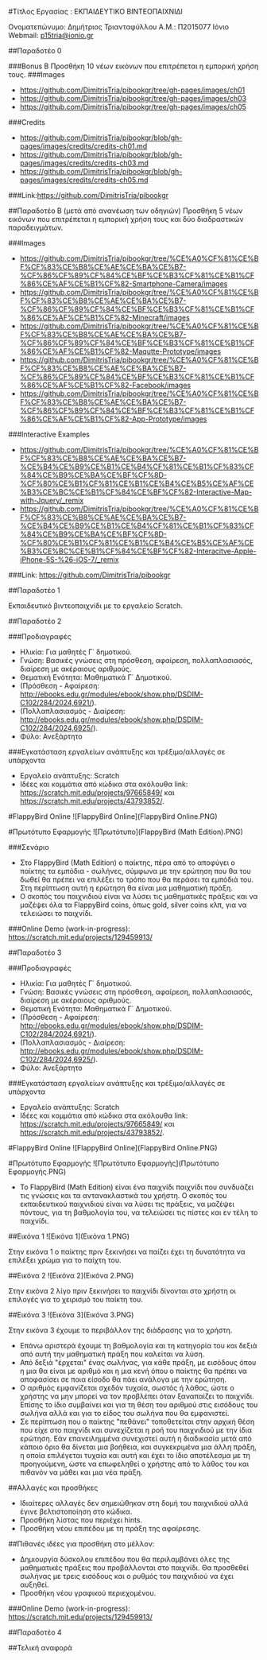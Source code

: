 ﻿#Τίτλος Εργασίας : ΕΚΠΑΙΔΕΥΤΙΚΟ ΒΙΝΤΕΟΠΑΙΧΝΙΔΙ

Ονοματεπώνυμο: Δημήτριος Τριανταφύλλου
Α.Μ.: Π2015077
Ιόνιο Webmail: p15tria@ionio.gr

##Παραδοτέο 0

###Bonus B
Προσθήκη 10 νέων εικόνων που επιτρέπεται η εμπορική χρήση τους.
###Images
* https://github.com/DimitrisTria/pibookgr/tree/gh-pages/images/ch01
* https://github.com/DimitrisTria/pibookgr/tree/gh-pages/images/ch03
* https://github.com/DimitrisTria/pibookgr/tree/gh-pages/images/ch05

###Credits
* https://github.com/DimitrisTria/pibookgr/blob/gh-pages/images/credits/credits-ch01.md
* https://github.com/DimitrisTria/pibookgr/blob/gh-pages/images/credits/credits-ch03.md
* https://github.com/DimitrisTria/pibookgr/blob/gh-pages/images/credits/credits-ch05.md

###Link:https://github.com/DimitrisTria/pibookgr

##Παραδοτέο Β (μετά από ανανέωση των οδηγιών)
Προσθήκη 5 νέων εικόνων που επιτρέπεται η εμπορική χρήση τους και δύο διαδραστικών παραδειγμάτων.

###Images
* https://github.com/DimitrisTria/pibookgr/tree/%CE%A0%CF%81%CE%BF%CF%83%CE%B8%CE%AE%CE%BA%CE%B7-%CF%86%CF%89%CF%84%CE%BF%CE%B3%CF%81%CE%B1%CF%86%CE%AF%CE%B1%CF%82-Smartphone-Camera/images
* https://github.com/DimitrisTria/pibookgr/tree/%CE%A0%CF%81%CE%BF%CF%83%CE%B8%CE%AE%CE%BA%CE%B7-%CF%86%CF%89%CF%84%CE%BF%CE%B3%CF%81%CE%B1%CF%86%CE%AF%CE%B1%CF%82-Minecraft/images
* https://github.com/DimitrisTria/pibookgr/tree/%CE%A0%CF%81%CE%BF%CF%83%CE%B8%CE%AE%CE%BA%CE%B7-%CF%86%CF%89%CF%84%CE%BF%CE%B3%CF%81%CE%B1%CF%86%CE%AF%CE%B1%CF%82-Maqutte-Prototype/images
* https://github.com/DimitrisTria/pibookgr/tree/%CE%A0%CF%81%CE%BF%CF%83%CE%B8%CE%AE%CE%BA%CE%B7-%CF%86%CF%89%CF%84%CE%BF%CE%B3%CF%81%CE%B1%CF%86%CE%AF%CE%B1%CF%82-Facebook/images
* https://github.com/DimitrisTria/pibookgr/tree/%CE%A0%CF%81%CE%BF%CF%83%CE%B8%CE%AE%CE%BA%CE%B7-%CF%86%CF%89%CF%84%CE%BF%CE%B3%CF%81%CE%B1%CF%86%CE%AF%CE%B1%CF%82-App-Prototype/images

###Interactive Examples
* https://github.com/DimitrisTria/pibookgr/tree/%CE%A0%CF%81%CE%BF%CF%83%CE%B8%CE%AE%CE%BA%CE%B7-%CE%B4%CE%B9%CE%B1%CE%B4%CF%81%CE%B1%CF%83%CF%84%CE%B9%CE%BA%CE%BF%CF%8D-%CF%80%CE%B1%CF%81%CE%B1%CE%B4%CE%B5%CE%AF%CE%B3%CE%BC%CE%B1%CF%84%CE%BF%CF%82-Interactive-Map-with-Jquery/_remix
* https://github.com/DimitrisTria/pibookgr/tree/%CE%A0%CF%81%CE%BF%CF%83%CE%B8%CE%AE%CE%BA%CE%B7-%CE%B4%CE%B9%CE%B1%CE%B4%CF%81%CE%B1%CF%83%CF%84%CE%B9%CE%BA%CE%BF%CF%8D-%CF%80%CE%B1%CF%81%CE%B1%CE%B4%CE%B5%CE%AF%CE%B3%CE%BC%CE%B1%CF%84%CE%BF%CF%82-Interacitve-Apple-iPhone-5S-%26-iOS-7/_remix

###Link: https://github.com/DimitrisTria/pibookgr

##Παραδοτέο 1

Εκπαιδευτικό βιντεοπαιχνίδι με το εργαλείο Scratch.

##Παραδοτέο 2

###Προδιαγραφές

* Ηλικία: Για μαθητές Γ΄ δημοτικού.
* Γνώση: Βασικές γνώσεις στη πρόσθεση, αφαίρεση, πολλαπλασιασός, διαίρεση με ακέραιους αριθμούς.
* Θεματική Ενότητα: Μαθηματικά Γ΄ Δημοτικού.
 * (Πρόσθεση - Αφαίρεση: http://ebooks.edu.gr/modules/ebook/show.php/DSDIM-C102/284/2024,6921/).
 * (Πολλαπλασιασμός - Διαίρεση: http://ebooks.edu.gr/modules/ebook/show.php/DSDIM-C102/284/2024,6925/).
* Φύλο: Ανεξάρτητο

###Εγκατάσταση εργαλείων ανάπτυξης και τρέξιμο/αλλαγές σε υπάρχοντα

*	Εργαλείο ανάπτυξης: Scratch
* Ιδέες και κομμάτια από κώδικα στα ακόλουθα link: https://scratch.mit.edu/projects/97665849/ και                https://scratch.mit.edu/projects/43793852/.

#FlappyBird Online
![FlappyBird Online](FlappyBird Online.PNG)

#Πρωτότυπο Εφαρμογής
![Πρωτότυπο](FlappyBird (Math Edition).PNG)

###Σενάριο

* Στο FlappyBird (Math Edition) ο παίκτης, πέρα από το αποφύγει ο παίκτης τα εμπόδια - σωλήνες, σύμφωνα με την ερώτηση 
  που θα του δωθεί θα πρέπει να επιλέξει το τρόπο που θα περάσει τα εμπόδιά του. Στη περίπτωση αυτή η ερώτηση θα είναι 
  μια μαθηματική πράξη.
* Ο σκοπός του παιχνιδιού είναι να λύσει τις μαθηματικές πράξεις και να μαζέψει όλα τα FlappyBird coins, όπως gold, silver coins κλπ,     για να τελειώσει το παιχνίδι.

###Online Demo (work-in-progress): https://scratch.mit.edu/projects/129459913/


##Παραδοτέο 3

###Προδιαγραφές

* Ηλικία: Για μαθητές Γ΄ δημοτικού.
* Γνώση: Βασικές γνώσεις στη πρόσθεση, αφαίρεση, πολλαπλασιασός, διαίρεση με ακέραιους αριθμούς.
* Θεματική Ενότητα: Μαθηματικά Γ΄ Δημοτικού.
 * (Πρόσθεση - Αφαίρεση: http://ebooks.edu.gr/modules/ebook/show.php/DSDIM-C102/284/2024,6921/).
 * (Πολλαπλασιασμός - Διαίρεση: http://ebooks.edu.gr/modules/ebook/show.php/DSDIM-C102/284/2024,6925/).
* Φύλο: Ανεξάρτητο

###Εγκατάσταση εργαλείων ανάπτυξης και τρέξιμο/αλλαγές σε υπάρχοντα

*	Εργαλείο ανάπτυξης: Scratch
* Ιδέες και κομμάτια από κώδικα στα ακόλουθα link: https://scratch.mit.edu/projects/97665849/ και 
  https://scratch.mit.edu/projects/43793852/.

#FlappyBird Online
![FlappyBird Online](FlappyBird Online.PNG)

#Πρωτότυπο Εφαρμογής
![Πρωτότυπο Εφαρμογής](Πρωτότυπο Εφαρμογής.PNG)

* Το FlappyBird (Math Edition) είναι ένα παιχνίδι παιχνίδι που συνδυάζει τις γνώσεις και τα
   αντανακλαστικά του χρήστη. Ο σκοπός του εκπαιδευτικού παιχνιδιού είναι να λύσει τις πράξεις,
   να μαζέψει πόντους, για τη βαθμολογία του, να τελειώσει τις πίστες και εν τέλη το παιχνίδι.

##Εικόνα 1
![Εικόνα 1](Εικόνα 1.PNG)

Στην εικόνα 1 ο παίκτης πριν ξεκινήσει να παίζει έχει τη δυνατότητα να επιλέξει χρώμα για το παίχτη του.

##Εικόνα 2
![Εικόνα 2](Εικόνα 2.PNG)

Στην εικόνα 2 λίγο πριν ξεκινήσει το παιχνίδι δίνονται στο χρήστη οι επιλογές για το χειρισμό του παίκτη του.

##Εικόνα 3
![Εικόνα 3](Εικόνα 3.PNG)

Στην εικόνα 3 έχουμε το περιβάλλον της διάδρασης για το χρήστη.

* Επάνω αριστερά έχουμε τη βαθμολογία και τη κατηγορία του και δεξιά από αυτή την μαθηματική πράξη που καλείται να λύση.
* Από δεξιά "έρχεται" ένας σωλήνας, για κάθε πράξη, με εισόδους όπου η μια θα είναι με αριθμό και η μια κενή όπου ο παίκτης 
  θα πρέπει να αποφασίσει σε ποια είσοδο θα πάει ανάλογα με την ερώτηση.
* Ο αριθμός εμφανίζεται σχεδόν τυχαία, σωστός ή λάθος, ώστε ο χρήστης να μην μπορεί να τον προβλέπει όταν ξαναπαίζει το παιχνίδι.
  Επίσης το ίδιο συμβαίνει και για τη θέση του αριθμού στις εισόδους του σωλήνα αλλά και για το είδος του σωλήνα που θα εμφανιστεί.
* Σε περίπτωση που ο παίκτης "πεθάνει" τοποθετείται στην αρχική θέση που είχε στο παιχνίδι και συνεχίζεται η ροή του παιχνιδιού
  με την ίδια ερώτηση. Εάν επανειλημμένα συνεχιστεί αυτή η διαδικασία μετά από κάποιο όριο θα δίνεται μια βοήθεια, και συγκεκριμένα
  μια άλλη πράξη, η οποία επιλέγεται τυχαία και αυτή και έχει το ίδιο αποτέλεσμα με τη προηγούμενη, ώστε να επωφεληθεί ο χρήστης
  από το λάθος του και πιθανόν να μάθει και μια νέα πράξη.

##Αλλαγές και προσθήκες

* Ιδιαίτερες αλλαγές δεν σημειώθηκαν στη δομή του παιχνιδιού αλλά έγινε βελτιστοποίηση στο κώδικα.
* Προσθήκη λίστας που περιέχει hints.
* Προσθήκη νέου επιπέδου με τη πράξη της αφαίρεσης.

##Πιθανές ιδέες για προσθήκη στο μέλλον:

* Δημιουργία δύσκολου επιπέδου που θα περιλαμβάνει όλες της μαθηματικές πράξεις που προβάλλονται στο παιχνίδι.
  Θα προσθεθεί σωλήνας με τρεις εισόδους και ο ρυθμός του παιχνιδιού να έχει αυξηθεί.
* Προσθήκη νέου γραφικού περιεχομένου.

###Online Demo (work-in-progress): https://scratch.mit.edu/projects/129459913/

##Παραδοτέο 4


##Τελική αναφορά


